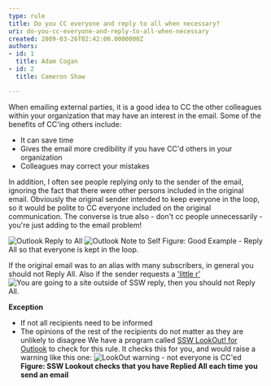 ```yaml
---
type: rule
title: Do you CC everyone and reply to all when necessary?
uri: do-you-cc-everyone-and-reply-to-all-when-necessary
created: 2009-03-26T02:42:00.0000000Z
authors:
- id: 1
  title: Adam Cogan
- id: 2
  title: Cameron Shaw

---
```



When emailing external parties, it is a good idea to CC the other colleagues within your organization that may have an interest in the email. Some of the benefits of CC'ing others include:

- It can save time
- Gives the email more credibility if you have CC'd others in your organization
- Colleagues may correct your mistakes


In addition, I often see people replying only to the sender of the email, ignoring the fact that there were other persons included in the original email. Obviously the original sender intended to keep everyone in the loop, so it would be polite to CC everyone included on the original communication. The converse is true also - don't cc people unnecessarily - you're just adding to the email problem! 

![Outlook Reply to All](/Standards/Communication/RulesToBetterEmail/PublishingImages/ReplyToAll.gif)
![Outlook Note to Self](/Standards/Communication/RulesToBetterEmail/PublishingImages/OutlookNotetoSelf.gif) Figure: Good Example - Reply All so that everyone is kept in the loop. 

If the original email was to an alias with many subscribers, in general you should not Reply All. 
 Also if the sender requests a ['little r'](http&#58;//www.ssw.com.au/ssw/Redirect/Netlingo.htm) ![You are going to a site outside of SSW](http&#58;//www.ssw.com.au/ssw/Images/LeaveSite.gif) reply, then you should not Reply All.


**Exception**

- If not all recipients need to be informed
- The opinions of the rest of the recipients do not matter as they are unlikely to disagree We have a program called [SSW LookOut! for Outlook](http&#58;//www.ssw.com.au/ssw/LookOut/) to check for this rule.     It checks this for you, and would raise a warning like this one:
![LookOut warning - not everyone is CC'ed](/Standards/Communication/RulesToBetterEmail/PublishingImages/ContactorNotAllCC.GIF)
**Figure: SSW Lookout checks that you have Replied All each time you send an email**



